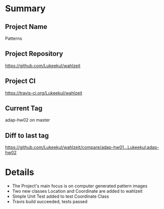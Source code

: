 # Summary
## Project Name
Patterns

## Project Repository
https://github.com/Lukeekul/wahlzeit

## Project CI
https://travis-ci.org/Lukeekul/wahlzeit

## Current Tag
adap-hw02 on master

## Diff to last tag
https://github.com/Lukeekul/wahlzeit/compare/adap-hw01...Lukeekul:adap-hw02

# Details
* The Project's main focus is on computer generated pattern images
* Two new classes Location and Coordinate are added to wahlzeit
* Simple Unit Test added to test  Coordinate Class
* Travis build succeeded, tests passed
